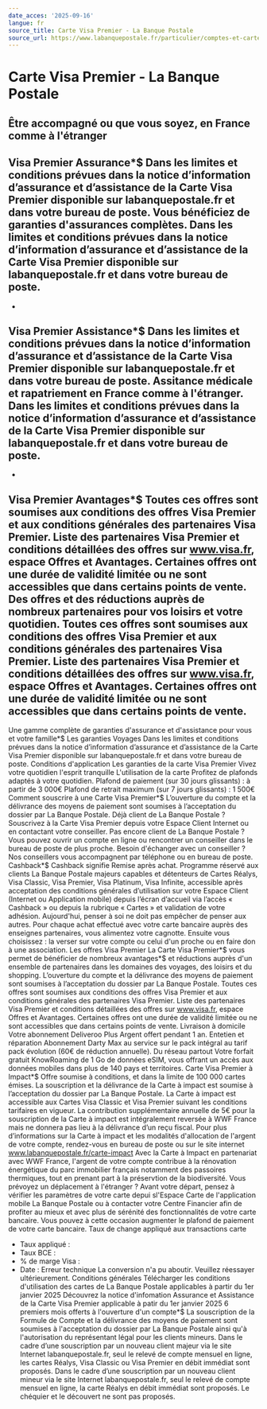 ```yaml
---
date_acces: '2025-09-16'
langue: fr
source_title: Carte Visa Premier - La Banque Postale
source_url: https://www.labanquepostale.fr/particulier/comptes-et-cartes/cartes-bancaires/carte-visa-premier.html
---
```


# Carte Visa Premier - La Banque Postale

Être accompagné ou que vous soyez, en France comme à l'étranger
-
Visa Premier Assurance*$
Dans les limites et conditions prévues dans la notice d’information d’assurance et d’assistance de la Carte Visa Premier disponible sur labanquepostale.fr et dans votre bureau de poste.
Vous bénéficiez de garanties d'assurances complètes.
Dans les limites et conditions prévues dans la notice d’information d’assurance et d’assistance de la Carte Visa Premier disponible sur labanquepostale.fr et dans votre bureau de poste.
-
-
Visa Premier Assistance*$
Dans les limites et conditions prévues dans la notice d’information d’assurance et d’assistance de la Carte Visa Premier disponible sur labanquepostale.fr et dans votre bureau de poste.
Assitance médicale et rapatriement en France comme à l'étranger.
Dans les limites et conditions prévues dans la notice d’information d’assurance et d’assistance de la Carte Visa Premier disponible sur labanquepostale.fr et dans votre bureau de poste.
-
-
Visa Premier Avantages*$
Toutes ces offres sont soumises aux conditions des offres Visa Premier et aux conditions générales des partenaires Visa Premier. Liste des partenaires Visa Premier et conditions détaillées des offres sur www.visa.fr, espace Offres et Avantages. Certaines offres ont une durée de validité limitée ou ne sont accessibles que dans certains points de vente.
Des offres et des réductions auprès de nombreux partenaires pour vos loisirs et votre quotidien.
Toutes ces offres sont soumises aux conditions des offres Visa Premier et aux conditions générales des partenaires Visa Premier. Liste des partenaires Visa Premier et conditions détaillées des offres sur www.visa.fr, espace Offres et Avantages. Certaines offres ont une durée de validité limitée ou ne sont accessibles que dans certains points de vente.
-
Une gamme complète de garanties d'assurance et d'assistance pour vous et votre famille*$
Les garanties Voyages
Dans les limites et conditions prévues dans la notice d’information d’assurance et d’assistance de la Carte Visa Premier disponible sur labanquepostale.fr et dans votre bureau de poste.
Conditions d'application
Les garanties de la carte Visa Premier
Vivez votre quotidien l'esprit tranquille
L'utilisation de la carte
Profitez de plafonds adaptés à votre quotidien.
Plafond de paiement (sur 30 jours glissants) : à partir de 3 000€
Plafond de retrait maximum (sur 7 jours glissants) : 1 500€
Comment souscrire à une Carte Visa Premier*$
L’ouverture du compte et la délivrance des moyens de paiement sont soumises à l’acceptation du dossier par La Banque Postale.
Déjà client de La Banque Postale ?
Souscrivez à la Carte Visa Premier depuis votre Espace Client Internet ou en contactant votre conseiller.
Pas encore client de La Banque Postale ?
Vous pouvez ouvrir un compte en ligne ou rencontrer un conseiller dans le bureau de poste de plus proche.
Besoin d'échanger avec un conseiller ?
Nos conseillers vous accompagnent par téléphone ou en bureau de poste.
Cashback*$
Cashback signifie Remise après achat. Programme réservé aux clients La Banque Postale majeurs capables et détenteurs de Cartes Réalys, Visa Classic, Visa Premier, Visa Platinum, Visa Infinite, accessible après acceptation des conditions générales d’utilisation sur votre Espace Client (Internet ou Application mobile) depuis l’écran d’accueil via l’accès « Cashback » ou depuis la rubrique « Cartes » et validation de votre adhésion.
Aujourd'hui, penser à soi ne doit pas empêcher de penser aux autres. Pour chaque achat effectué avec votre carte bancaire auprès des enseignes partenaires, vous alimentez votre cagnotte. Ensuite vous choisissez : la verser sur votre compte ou celui d'un proche ou en faire don à une association.
Les offres Visa Premier
La Carte Visa Premier*$ vous permet de bénéficier de nombreux avantages*$ et réductions auprès d'un ensemble de partenaires dans les domaines des voyages, des loisirs et du shopping.
L’ouverture du compte et la délivrance des moyens de paiement sont soumises à l’acceptation du dossier par La Banque Postale.
Toutes ces offres sont soumises aux conditions des offres Visa Premier et aux conditions générales des partenaires Visa Premier. Liste des partenaires Visa Premier et conditions détaillées des offres sur www.visa.fr, espace Offres et Avantages. Certaines offres ont une durée de validité limitée ou ne sont accessibles que dans certains points de vente.
Livraison à domicile
Votre abonnement Deliveroo Plus Argent offert pendant 1 an.
Entetien et réparation
Abonnement Darty Max au service sur le pack intégral au tarif pack évolution (60€ de réduction annuelle).
Du réseau partout
Votre forfait gratuit KnowRoaming de 1 Go de données eSIM, vous offrant un accès aux données mobiles dans plus de 140 pays et territoires.
Carte Visa Premier à Impact*$
Offre soumise à conditions, et dans la limite de 100 000 cartes émises. La souscription et la délivrance de la Carte à impact est soumise à l’acceptation du dossier par La Banque Postale. La Carte à impact est accessible aux Cartes Visa Classic et Visa Premier suivant les conditions tarifaires en vigueur. La contribution supplémentaire annuelle de 5€ pour la souscription de la Carte à impact est intégralement reversée à WWF France mais ne donnera pas lieu à la délivrance d’un reçu fiscal. Pour plus d’informations sur la Carte à impact et les modalités d'allocation de l'argent de votre compte, rendez-vous en bureau de poste ou sur le site internet www.labanquepostale.fr/carte-impact
Avec la Carte à Impact en partenariat avec WWF France, l'argent de votre compte contribue à la rénovation énergétique du parc immobilier français notamment des passoires thermiques, tout en prenant part à la préservtion de la biodiversité.
Vous prévoyez un déplacement à l'étranger ?
Avant votre départ, pensez à vérifier les paramètres de votre carte depui sl'Espace Carte de l'application mobile La Banque Postale ou à contacter votre Centre Financier afin de profiter au mieux et avec plus de sérénité des fonctionnalités de votre carte bancaire. Vous pouvez à cette occasion augmenter le plafond de paiement de votre carte bancaire.
Taux de change appliqué aux transactions carte
- Taux appliqué :
- Taux BCE :
- % de marge Visa :
- Date :
Erreur technique
La conversion n'a pu aboutir. Veuillez réessayer ultérieurement.
Conditions générales
Télécharger les conditions d'utilisation des cartes de La Banque Postale applicables à partir du 1er janvier 2025
Découvrez la notice d'infomation Assurance et Assistance de la Carte Visa Premier applicable à patir du 1er janvier 2025
6 premiers mois offerts à l'ouverture d'un compte*$
La souscription de la Formule de Compte et la délivrance des moyens de paiement sont soumises à l'acceptation du dossier par La Banque Postale ainsi qu'à l'autorisation du représentant légal pour les clients mineurs. Dans le cadre d’une souscription par un nouveau client majeur via le site Internet labanquepostale.fr, seul le relevé de compte mensuel en ligne, les cartes Réalys, Visa Classic ou Visa Premier en débit immédiat sont proposés. Dans le cadre d’une souscription par un nouveau client mineur via le site Internet labanquepostale.fr, seul le relevé de compte mensuel en ligne, la carte Réalys en débit immédiat sont proposés. Le chéquier et le découvert ne sont pas proposés.